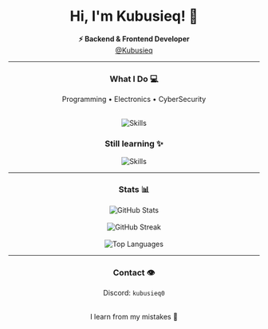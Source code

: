 <div align="center">

<h1>Hi, I'm <b>Kubusieq</b>! 👋</h1>
<b>⚡ Backend & Frontend Developer</b><br/>
<a href="https://github.com/Kubusieq" target="_blank">@Kubusieq</a>

---

### What I Do 💻
Programming • Electronics • CyberSecurity<br/>


<br/>

<img src="https://skillicons.dev/icons?i=python,css,html,js,kali&perline=8" alt="Skills" />

<br/>

### Still learning ✨
<img src="https://skillicons.dev/icons?i=cpp,java&perline=8" alt="Skills" />

---

### Stats 📊
<img src="https://github-readme-stats.vercel.app/api?username=Kubusieq&show_icons=true&theme=dracula" alt="GitHub Stats" /><br/><br/>
<img src="https://streak-stats.demolab.com?user=Kubusieq&theme=dracula" alt="GitHub Streak" /><br/><br/>
<img src="https://github-readme-stats.vercel.app/api/top-langs/?username=Kubusieq&layout=compact&theme=dracula" alt="Top Languages" />

---

### Contact 👁️
Discord: <code>kubusieq0</code><br/>

<br/>
I learn from my mistakes 🐉

</div>
